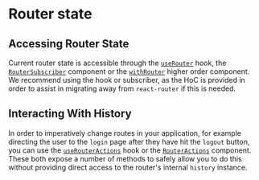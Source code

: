 # Router state

## Accessing Router State

Current router state is accessible through the [`useRouter`](/docs/api/hooks.md#userouter) hook, the [`RouterSubscriber`](/docs/api/components.md#routersubscriber-component) component or the [`withRouter`](/docs/api/components.md#withrouter) higher order component. We recommend using the hook or subscriber, as the HoC is provided in order to assist in migrating away from `react-router` if this is needed.

## Interacting With History

In order to imperatively change routes in your application, for example directing the user to the `login` page after they have hit the `logout` button, you can use the [`useRouterActions`](/docs/api/hooks.md#userouteractions) hook or the [`RouterActions`](/docs/api/components.md#routeractions) component. These both expose a number of methods to safely allow you to do this without providing direct access to the router's internal `history` instance.
